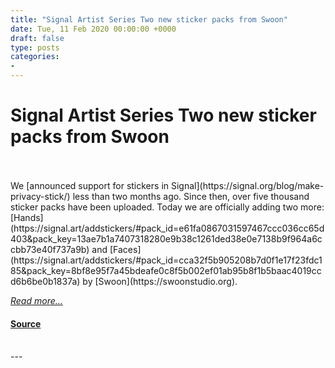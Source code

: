 ```yaml
---
title: "Signal Artist Series Two new sticker packs from Swoon"
date: Tue, 11 Feb 2020 00:00:00 +0000
draft: false
type: posts
categories: 
- 
---
```

# Signal Artist Series Two new sticker packs from Swoon

<br/>

<br/>
We [announced support for stickers in Signal](https://signal.org/blog/make-privacy-stick/) less than two months ago. Since then, over five thousand sticker packs have been uploaded. Today we are officially adding two more: [Hands](https://signal.art/addstickers/#pack_id=e61fa0867031597467ccc036cc65d403&pack_key=13ae7b1a7407318280e9b38c1261ded38e0e7138b9f964a6ccbb73e40f737a9b) and [Faces](https://signal.art/addstickers/#pack_id=cca32f5b905208b7d0f1e17f23fdc185&pack_key=8bf8e95f7a45bdeafe0c8f5b002ef01ab95b8f1b5baac4019ccd6b6be0b1837a) by [Swoon](https://swoonstudio.org).

[_Read more..._](https://signal.org/blog/swoon/)

#### [Source](https://signal.org/blog/swoon/)

<br/>
---
